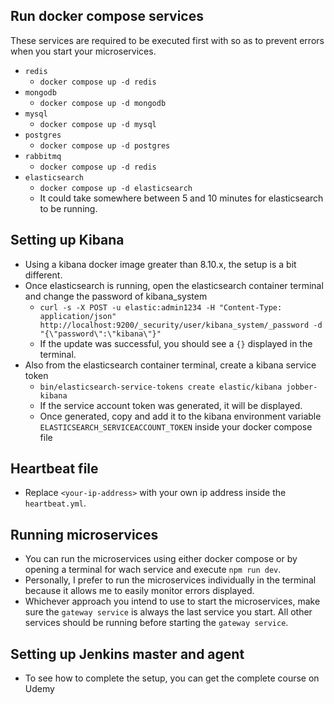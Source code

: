 ## Run docker compose services
These services are required to be executed first with so as to prevent errors when you start your microservices.
* `redis`
  * `docker compose up -d redis`
* `mongodb`
  * `docker compose up -d mongodb`
* `mysql`
  * `docker compose up -d mysql`
* `postgres`
  * `docker compose up -d postgres`
* `rabbitmq`
  * `docker compose up -d redis`
* `elasticsearch`
  * `docker compose up -d elasticsearch`
  * It could take somewhere between 5 and 10 minutes for elasticsearch to be running.

## Setting up Kibana
* Using a kibana docker image greater than 8.10.x, the setup is a bit different.
* Once elasticsearch is running, open the elasticsearch container terminal and change the password of kibana_system
  * `curl -s -X POST -u elastic:admin1234 -H "Content-Type: application/json" http://localhost:9200/_security/user/kibana_system/_password -d "{\"password\":\"kibana\"}"`
  * If the update was successful, you should see a `{}` displayed in the terminal.
* Also from the elasticsearch container terminal, create a kibana service token
  * `bin/elasticsearch-service-tokens create elastic/kibana jobber-kibana`
  * If the service account token was generated, it will be displayed.
  * Once generated, copy and add it to the kibana environment variable `ELASTICSEARCH_SERVICEACCOUNT_TOKEN` inside your docker compose file

## Heartbeat file
* Replace `<your-ip-address>` with your own ip address inside the `heartbeat.yml`.

## Running microservices
* You can run the microservices using either docker compose or by opening a terminal for wach service and execute `npm run dev`.
* Personally, I prefer to run the microservices individually in the terminal because it allows me to easily monitor errors displayed.
* Whichever approach you intend to use to start the microservices, make sure the `gateway service` is always the last service you start. All other services should be running before starting the `gateway service`.

## Setting up Jenkins master and agent
* To see how to complete the setup, you can get the complete course on Udemy

